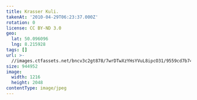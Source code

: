 ```yaml
---
title: Krasser Kuli.
takenAt: '2010-04-29T06:23:37.000Z'
rotation: 0
license: CC BY-ND 3.0
geo:
  lat: 50.096096
  lng: 8.215928
tags: []
url: >-
  //images.ctfassets.net/bncv3c2gt878/7wrDTwXzYHsYVuL8ipcO31/9559cd7b74cfdce8137a8daca4114ebb/krasser-kuli_4562016683_o
size: 944952
image:
  width: 1216
  height: 2048
contentType: image/jpeg
---
```


